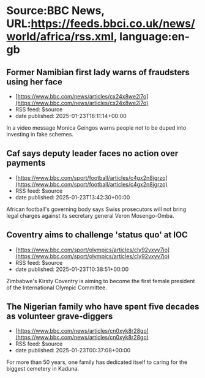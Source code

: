 # Source:BBC News, URL:https://feeds.bbci.co.uk/news/world/africa/rss.xml, language:en-gb

## Former Namibian first lady warns of fraudsters using her face
 - [https://www.bbc.com/news/articles/cx24x8we2l7o](https://www.bbc.com/news/articles/cx24x8we2l7o)
 - RSS feed: $source
 - date published: 2025-01-23T18:11:14+00:00

In a video message Monica Geingos warns people not to be duped into investing in fake schemes.

## Caf says deputy leader faces no action over payments
 - [https://www.bbc.com/sport/football/articles/c4gx2n8jgrzo](https://www.bbc.com/sport/football/articles/c4gx2n8jgrzo)
 - RSS feed: $source
 - date published: 2025-01-23T13:42:30+00:00

African football's governing body says Swiss prosecutors will not bring legal charges against its secretary general Veron Mosengo-Omba.

## Coventry aims to challenge 'status quo' at IOC
 - [https://www.bbc.com/sport/olympics/articles/cly92vxyy7jo](https://www.bbc.com/sport/olympics/articles/cly92vxyy7jo)
 - RSS feed: $source
 - date published: 2025-01-23T10:38:51+00:00

Zimbabwe's  Kirsty Coventry is aiming to become the first female president of the International Olympic Committee.

## The Nigerian family who have spent five decades as volunteer grave-diggers
 - [https://www.bbc.com/news/articles/cn0xyk8r28go](https://www.bbc.com/news/articles/cn0xyk8r28go)
 - RSS feed: $source
 - date published: 2025-01-23T00:37:08+00:00

For more than 50 years, one family has dedicated itself to caring for the biggest cemetery in Kaduna.

